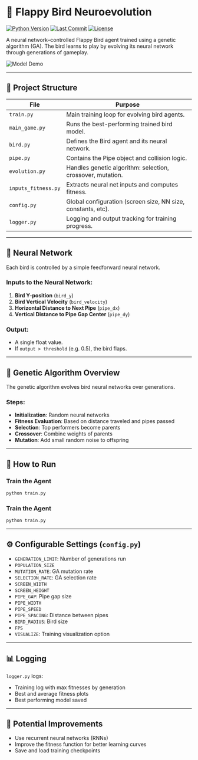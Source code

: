 # 🧠 Flappy Bird Neuroevolution

[![Python Version](https://img.shields.io/badge/python-3.13.1-blue.svg)](https://www.python.org/downloads/release/python-3131/)
[![Last Commit](https://img.shields.io/github/last-commit/arya-gowda/ai-flappy)](https://github.com/arya-gowda/ai-flappy)
[![License](https://img.shields.io/github/license/arya-gowda/ai-flappy)](LICENSE)

A neural network–controlled Flappy Bird agent trained using a genetic algorithm (GA). The bird learns to play by evolving its neural network through generations of gameplay.

![Model Demo](media/flappy_demo.gif)

---

## 📁 Project Structure

| File | Purpose |
|------|---------|
| `train.py` | Main training loop for evolving bird agents. |
| `main_game.py` | Runs the best-performing trained bird model. |
| `bird.py` | Defines the Bird agent and its neural network. |
| `pipe.py` | Contains the Pipe object and collision logic. |
| `evolution.py` | Handles genetic algorithm: selection, crossover, mutation. |
| `inputs_fitness.py` | Extracts neural net inputs and computes fitness. |
| `config.py` | Global configuration (screen size, NN size, constants, etc). |
| `logger.py` | Logging and output tracking for training progress. |

---

## 🧠 Neural Network

Each bird is controlled by a simple feedforward neural network.

### Inputs to the Neural Network:
1. **Bird Y-position** (`bird_y`)  
2. **Bird Vertical Velocity** (`bird_velocity`)  
3. **Horizontal Distance to Next Pipe** (`pipe_dx`)  
4. **Vertical Distance to Pipe Gap Center** (`pipe_dy`)

### Output:
- A single float value.
- If `output > threshold` (e.g. 0.5), the bird flaps.

---

## 🧬 Genetic Algorithm Overview

The genetic algorithm evolves bird neural networks over generations.

### Steps:
- **Initialization**: Random neural networks
- **Fitness Evaluation**: Based on distance traveled and pipes passed
- **Selection**: Top performers become parents
- **Crossover**: Combine weights of parents
- **Mutation**: Add small random noise to offspring

---

## 🚀 How to Run

### Train the Agent
```bash
python train.py
```

### Train the Agent
```bash
python train.py
```

---

## ⚙️ Configurable Settings (`config.py`)
- `GENERATION_LIMIT`: Number of generations run
- `POPULATION_SIZE`
- `MUTATION_RATE`: GA mutation rate
- `SELECTION_RATE`: GA selection rate
- `SCREEN_WIDTH`
- `SCREEN_HEIGHT`
- `PIPE_GAP`: Pipe gap size
- `PIPE_WIDTH`
- `PIPE_SPEED`
- `PIPE_SPACING`: Distance between pipes
- `BIRD_RADIUS`: Bird size
- `FPS`
- `VISUALIZE`: Training visualization option

---

## 📊 Logging

`logger.py` logs:

- Training log with max fitnesses by generation  
- Best and average fitness plots
- Best performing model saved  

---

## 📝 Potential Improvements

- Use recurrent neural networks (RNNs)  
- Improve the fitness function for better learning curves
- Save and load training checkpoints
